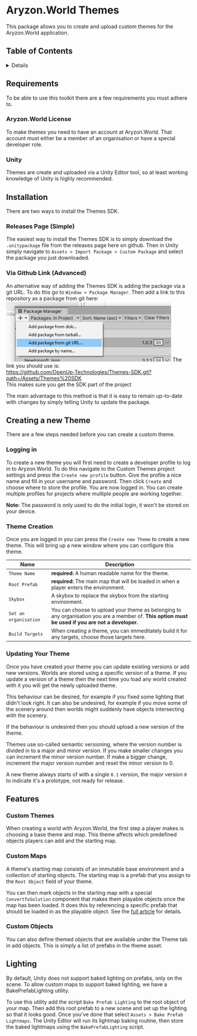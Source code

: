 ﻿# Aryzon.World Themes

This package allows you to create and upload custom themes for the Aryzon.World application.

## Table of Contents

<details>
<summary>Details</summary>

- [Requirements](#requirements)
- [Installation](#installation)
- [Features](#features)
- [Creating a new Theme](#creating-a-new-theme)
- [Lighting](#lighting)

</details>

## Requirements

To be able to use this toolkit there are a few requirements you must adhere to.

### Aryzon.World License

To make themes you need to have an account at Aryzon.World. 
That account must either be a member of an organisation or have a special developer role.

### Unity

Themes are create and uploaded via a Unity Editor tool, so at least working knowledge of Unity is highly recommended.

## Installation

There are two ways to install the Themes SDK.

### Releases Page (Simple)

The easiest way to install the Themes SDK is to simply download the `.unitypackage` file from the releases page here on github.
Then in Unity simply navigate to `Assets > Import Package > Custom Package` and select the package you just downloaded.

### Via Github Link (Advanced)

An alternative way of adding the Themes SDK is adding the package via a git URL.
To do this go to `Window > Package Manager`.
Then add a link to this repository as a package from git here:  
![demo](Documentation/Images/package_add_via_git.png)
The link you should use is:  
https://github.com/OpenUp-Technologies/Themes-SDK.git?path=/Assets/Themes%20SDK  
This makes sure you get the SDK part of the project

The main advantage to this method is that it is easy to remain up-to-date with changes by simply telling Unity to update the package.

## Creating a new Theme

There are a few steps needed before you can create a custom theme.

### Logging in

To create a new theme you will first need to create a developer profile to log in to Aryzon.World.
To do this navigate to the Custom Themes project settings and press the `Create new profile` button.
Give the profile a nice name and fill in your username and password.
Then click `Create` and choose where to store the profile.
You are now logged in.
You can create multiple profiles for projects where multiple people are working together.

**Note:** The password is only used to do the initial login, it won't be stored on your device.

### Theme Creation

Once you are logged in you can press the `Create new Theme` to create a new theme.
This will bring up a new window where you can configure this theme.

| Name | Description   |
| --- |---------------|
| `Theme Name` | **required:** A human readable name for the theme. |
| `Root Prefab` | **required:** The main map that will be loaded in when a player enters the environment. | 
| `Skybox` | A skybox to replace the skybox from the starting environment. |
| `Set an organisation` | You can choose to upload your theme as belonging to any organisation you are a member of. **This option must be used if you are not a developer.** |
| `Build Targets` | When creating a theme, you can immeditately build it for any targets, choose those targets here. |

### Updating Your Theme

Once you have created your theme you can update existing versions or add new versions.
Worlds are stored using a specific version of a theme.
If you update a version of a theme then the next time you load any world created with it you will get the newly uploaded theme.

This behaviour can be desired, for example if you fixed some lighting that didn't look right.
It can also be undesired, for example if you move some of the scenery around then worlds might suddenly have objects intersecting with the scenery.

If the behaviour is undesired then you should upload a new version of the theme.

Themes use so-called semantic versioning, where the version number is divided in to a major and minor version.
If you make smaller changes you can increment the minor version number.
If make a bigger change, increment the major version number and reset the minor version to 0.

A new theme always starts of with a single `0.1` version, the major version `0` to indicate it's a prototype, not ready for release. 

## Features

### Custom Themes

When creating a world with Aryzon.World, the first step a player makes is choosing a base theme and map.
This theme affects which predefined objects players can add and the starting map.

### Custom Maps

A theme's starting map consists of an immutable base environment and a collection of starting objects.
The starting map is a prefab that you assign to the `Root Object` field of your theme.

You can then mark objects in the starting map with a special `ConvertToSolution` component that makes them playable objects once the map has been loaded.
It does this by referencing a specific prefab that should be loaded in as the playable object.
See the [full article](Documentation/Articles/ConvertToSolution.md) for details. 

### Custom Objects

You can also define themed objects that are available under the Theme tab in add objects.
This is simply a list of prefabs in the theme asset.

## Lighting

By default, Unity does not support baked lighting on prefabs, only on the scene.
To allow custom maps to support baked lighting, we have a BakePrefabLighting utility.

To use this utility add the script `Bake Prefab Lighting` to the root object of your map.
Then add this root prefab to a new scene and set up the lighting so that it looks good.
Once you've done that select `Assets > Bake Prefab Lightmaps`. 
The Unity Editor will run its lightmap baking routine, then store the baked lightmaps using the `BakePrefabLighting` script.

